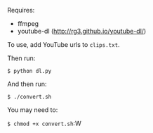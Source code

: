 Requires:
* ffmpeg
* youtube-dl (http://rg3.github.io/youtube-dl/)

To use, add YouTube urls to `clips.txt`.

Then run:

`$ python dl.py`

And then run:

`$ ./convert.sh`

You may need to:

`$ chmod +x convert.sh`:W
